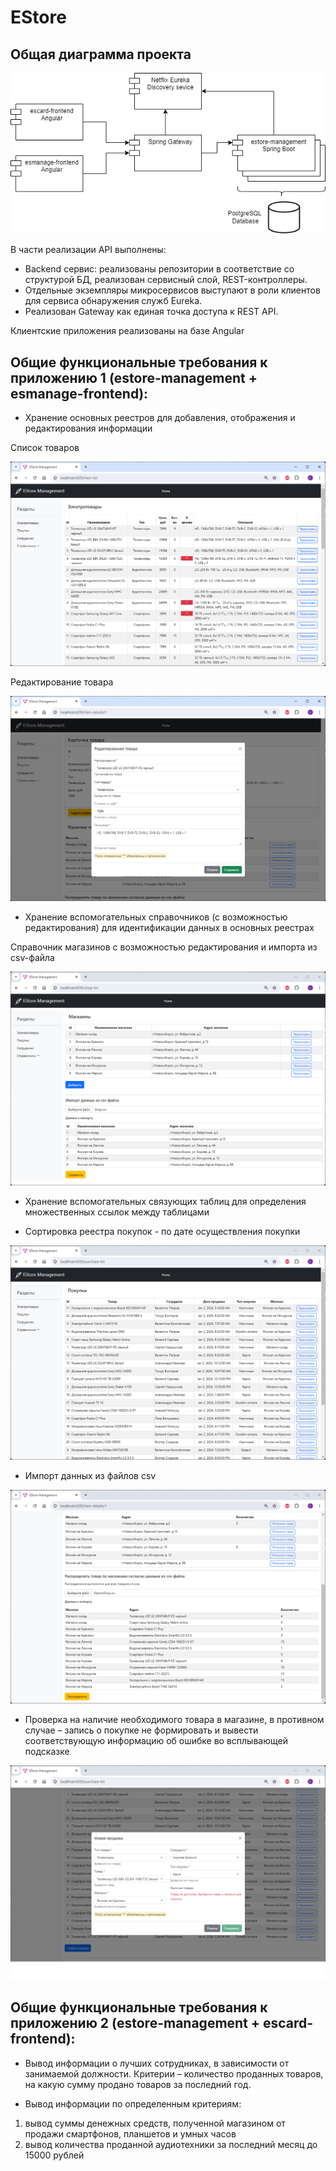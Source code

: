 # EStore

## Общая диаграмма проекта

![diagram](./img/estore.png)

В части реализации API выполнены:

* Backend сервис: реализованы репозитории в соответствие со структурой БД, реализован сервисный слой, REST-контроллеры.
* Отдельные экземпляры микросервисов выступают в роли клиентов для сервиса обнаружения служб Eureka.
* Реализован Gateway как единая точка доступа к REST API.

Клиентские приложения реализованы на базе Angular

## Общие функциональные требования к приложению 1 (estore-management + esmanage-frontend):

* Хранение основных реестров для добавления, отображения и редактирования информации

Список товаров

![Список](./img/items.png)

Редактирование товара

![Редактирование](./img/editItem.png)

* Хранение вспомогательных справочников (с возможностью редактирования) для идентификации данных в основных 
реестрах

Справочник магазинов с возможностью редактирования и импорта из csv-файла

![Импорт магазинов](./img/importShopList.png)

* Хранение вспомогательных связующих таблиц для определения множественных ссылок между таблицами 

* Сортировка реестра покупок - по дате осуществления покупки

![Сортировка](./img/sortedBydate.png)

* Импорт данных из файлов csv 

![Импорт из csv](./img/importFromCSV.png)

* Проверка на наличие необходимого товара в магазине, в противном случае – запись о покупке не формировать и вывести
соответствующую информацию об ошибке во всплывающей подсказке

![Запрет на формирование покупки](./img/noTV.png)

## Общие функциональные требования к приложению 2 (estore-management + escard-frontend):

* Вывод информации о лучших сотрудниках, в зависимости от занимаемой должности. Критерии – количество проданных 
товаров, на какую сумму продано товаров за последний год.



* Вывод информации по определенным критериям:

1. вывод суммы денежных средств, полученной магазином от продажи смартфонов, планшетов и умных часов
2. вывод количества проданной аудиотехники за последний месяц до 15000 рублей
